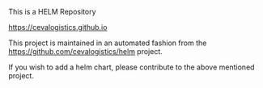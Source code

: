 This is a HELM Repository

https://cevalogistics.github.io

This project is maintained in an automated fashion from the https://github.com/cevalogistics/helm project.

If you wish to add a helm chart, please contribute to the above mentioned project.